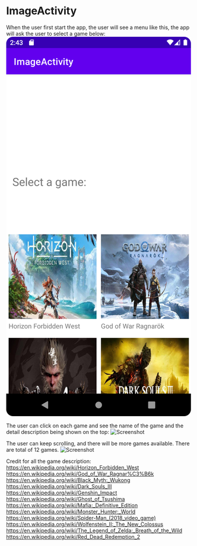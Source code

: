 # ImageActivity

When the user first start the app, the user will see a menu like this, the app will ask the user to select a game below:
![Screenshot](https://github.com/ShuaoC/ImageActivity/blob/main/screenshot1.png)

The user can click on each game and see the name of the game and the detail description being shown on the top:
![Screenshot](https://github.com/ShuaoC/ImageActivity/blob/main/screenshot2.png)

The user can keep scrolling, and there will be more games available. There are total of 12 games.
![Screenshot](https://github.com/ShuaoC/ImageActivity/blob/main/screenshot3.png)

Credit for all the game description:  
https://en.wikipedia.org/wiki/Horizon_Forbidden_West
https://en.wikipedia.org/wiki/God_of_War_Ragnar%C3%B6k
https://en.wikipedia.org/wiki/Black_Myth:_Wukong
https://en.wikipedia.org/wiki/Dark_Souls_III
https://en.wikipedia.org/wiki/Genshin_Impact
https://en.wikipedia.org/wiki/Ghost_of_Tsushima
https://en.wikipedia.org/wiki/Mafia:_Definitive_Edition
https://en.wikipedia.org/wiki/Monster_Hunter:_World
https://en.wikipedia.org/wiki/Spider-Man_(2018_video_game)
https://en.wikipedia.org/wiki/Wolfenstein_II:_The_New_Colossus
https://en.wikipedia.org/wiki/The_Legend_of_Zelda:_Breath_of_the_Wild
https://en.wikipedia.org/wiki/Red_Dead_Redemption_2
